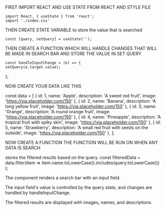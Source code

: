 FIRST IMPORT REACT AND USE STATE FROM REACT AND STYLE FILE


    import React, { useState } from 'react';
    import './index.css'



THEN CREATE STATE VARIABLE to store the value that is searched


    const [query, setQuery] = useState('');



THEN CREATE A FUNCTION WHICH WILL HANDLE CHANGES THAT WILL BE MADE IN SEARCH BAR AND STORE THE VALUE IN SET QUERY


    const handleInputChange = (e) => {
    setQuery(e.target.value);
  };


    
NOW CREATE YOUR DATA LIKE THIS


  const data = [
    { id: 1, name: 'Apple', description: 'A sweet red fruit', image: 'https://via.placeholder.com/150' },
    { id: 2, name: 'Banana', description: 'A long yellow fruit', image: 'https://via.placeholder.com/150' },
    { id: 3, name: 'Orange', description: 'A round orange fruit', image: 'https://via.placeholder.com/150' },
    { id: 4, name: 'Pineapple', description: 'A tropical fruit with spiky skin', image: 'https://via.placeholder.com/150' },
    { id: 5, name: 'Strawberry', description: 'A small red fruit with seeds on the outside', image: 'https://via.placeholder.com/150' },
  ];



NOW CREATE A FUNCTION THE FUNCTION WILL BE RUN ON  WHEN ANY DATA IS SEARCH



stores the filtered results based on the query.
  const filteredData = data.filter(item => 
    item.name.toLowerCase().includes(query.toLowerCase())
  );



The component renders a search bar with an input field.

The input field's value is controlled by the query state, and changes are handled by handleInputChange.

The filtered results are displayed with images, names, and descriptions.



  <!-- <div className="App">
    <div className="search-bar">
      <input
        type="text"
        placeholder="Search..."
        value={query}
        onChange={handleInputChange}
      />
    </div>
    <div className="results-list">
      {filteredData.map((result) => (
        <div key={result.id} className="result-item">
          <img src={result.image} alt={result.name} />
          <div className="result-info">
            <h3>{result.name}</h3>
            <p>{result.description}</p>
          </div>
        </div>
      ))}
    </div>
  </div> -->
    